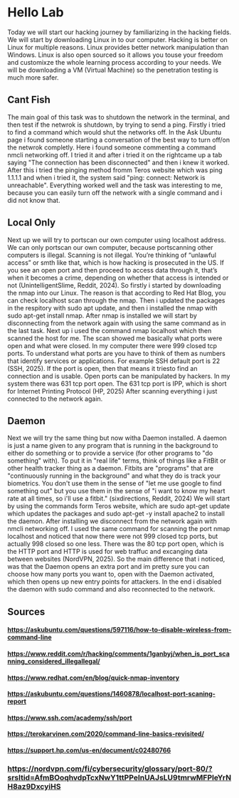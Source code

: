 # Hello Lab

<P>Today we will start our hacking journey by familiarizing in the hacking fields. We will start by downloading Linux in to our computer. Hacking is better on Linux for multiple
reasons. Linux provides better network manipulation than Windows. Linux is also open sourced so it allows you touse your freedom and customixze the whole learning
process according to your needs. We will be downloading a VM (Virtual Machine) so the penetration testing is much more safer.</P>

## Cant Fish

<p>The main goal of this task was to shutdown the network in the terminal, and then test if the netwrok is shutdown, by trying to send a ping.
Firstly i tried to find a command which would shut the networks off. In the Ask Ubuntu page i found someone starting a conversation of the best
way to turn off/on the netwrok completly. Here i found someone commenting a command nmcli networking off. I  tried it and after i tried it
on the rightcame up a tab saying "The connection has been disconnected" and then i knew it worked. After this i tried the pinging method fromm Teros website
which was ping 1.1.1.1 and when i tried it, the system said "ping: connect: Network is unreachable". Everything worked well and the task was interesting to me, 
because you can easily turn off the network with a single command and i did not know that.</p>

## Local Only

<p>Next up we will try to portscan our own computer using localhost address. We can only portscan our own computer, because portscanning
other computers is illegal. Scanning is not illegal. You’re thinking of “unlawful access” or smth like that, which is how hacking is prosecuted in the US. 
If you see an open port and then proceed to access data through it, that’s when it becomes a crime, depending on whether that access is intended or not
(UnintelligentSlime, Reddit, 2024). So firstly i started by downloading the nmap into our Linux. The reason is that according to Red Hat Blog, you can 
check localhost scan through the nmap. Then i updated the packages in the respitory with sudo apt update, and then i installed the nmap with sudo apt-get install 
nmap. After nmap is installed we will start by disconnecting from the network again with using the same command as in the last task.
Next up i used the command nmap localhost which then scanned the host for me. The scan showed me basically what ports were open and what were closed.
In my computer there were 999 closed tcp ports. To understand what ports are you have to think of them as numbers that identify services or applications.
For example SSH default port is 22 (SSH, 2025). If the port is open, then that means it triesto find an connection and is usable. Open ports can be manipulated
by hackers. In my system there was 631 tcp port open. The 631 tcp port is IPP, which is short for Internet Printing Protocol (HP, 2025) After scanning everything i just connected to the network again.</p>

## Daemon

<p>Next we will try the same thing but now witha Daemon installed. A daemon is just a name given to any program that is running in the background to either do something or to provide a service (for other programs to "do something" with). To put it in "real life" terms, think of things like a FitBit or other health tracker thing as a daemon. Fitbits are "programs" that are "continuously running in the background" and what they do is track your biometrics. You don't use them in the sense of "let me use google to find something out" but you use them in the sense of "i want to know my heart rate at all times, so i'll use a fitbit." (sixdirections, Reddit, 2024) We will start by 
using the commands form Teros website, which are sudo apt-get update which updates the packages and sudo apt-get -y install apache2 to install the daemon. After installing
we disconnect from the network again with nmcli networking off. I used the same command for scanning the port nmap localhost and noticed that now there were not 999
closed tcp ports, but actually 998 closed so one less. There was the 80 tcp port open, which is the HTTP port and HTTP is used for web traffuc and excanging data between websites (NordVPN, 2025). So the main difference that i noticed, was that the Daemon opens an extra port and im pretty sure you can choose how many ports you want to,
open with the Daemon activated, which then opens up new entry points for attackers. In the end i disabled the daemon with sudo command and also reconnected to the
network.</p>


## Sources
#### https://askubuntu.com/questions/597116/how-to-disable-wireless-from-command-line
#### https://www.reddit.com/r/hacking/comments/1ganbyj/when_is_port_scanning_considered_illegallegal/
#### https://www.redhat.com/en/blog/quick-nmap-inventory
#### https://askubuntu.com/questions/1460878/localhost-port-scaning-report
#### https://www.ssh.com/academy/ssh/port
#### https://terokarvinen.com/2020/command-line-basics-revisited/
#### https://support.hp.com/us-en/document/c02480766
### https://nordvpn.com/fi/cybersecurity/glossary/port-80/?srsltid=AfmBOoqhvdpTcxNwY1ttPPeInUAJsLU9tmrwMFPIeYrNH8az9DxcyiHS
